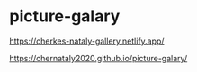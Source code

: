 # picture-galary

https://cherkes-nataly-gallery.netlify.app/

https://chernataly2020.github.io/picture-galary/
